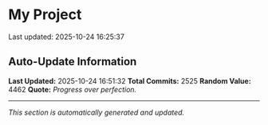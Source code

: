 # My Project


Last updated: 2025-10-24 16:25:37




































































































































































































































































































































































































































































































































































































































































































































































































































































































































































































































































































































































































































































































































































































































































































































































































































































































































































































































































































































































































































































































































































































































































































































































































































































































































































































































































































































































































































































































































































































































## Auto-Update Information

**Last Updated:** 2025-10-24 16:51:32
**Total Commits:** 2525
**Random Value:** 4462
**Quote:** _Progress over perfection._

---
_This section is automatically generated and updated._